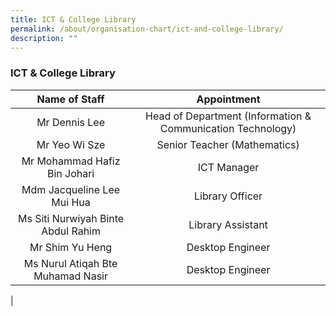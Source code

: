 ```yaml
---
title: ICT & College Library
permalink: /about/organisation-chart/ict-and-college-library/
description: ""
---
```

### **ICT & College Library**

| Name of Staff | Appointment |
|:---:|:---:|
| Mr Dennis Lee | Head of Department (Information & Communication Technology) |
| Mr Yeo Wi Sze | Senior Teacher (Mathematics) |
| Mr Mohammad Hafiz Bin Johari | ICT Manager |
| Mdm Jacqueline Lee Mui Hua | Library Officer |
| Ms Siti Nurwiyah Binte Abdul Rahim | Library Assistant |
|  Mr Shim Yu Heng | Desktop Engineer  |
|  Ms Nurul Atiqah Bte Muhamad Nasir |  Desktop Engineer |
|
